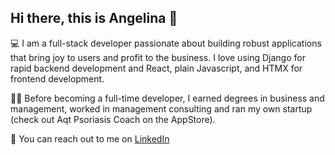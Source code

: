 ## Hi there, this is Angelina 👋

💻 I am a full-stack developer passionate about building robust applications that bring joy to users and profit to the business. I love using Django for rapid backend development and React, plain Javascript, and HTMX for frontend development.​​

👱‍♀️ Before becoming a full-time developer, I earned degrees in business and management, worked in management consulting and ran my own startup (check out Aqt Psoriasis Coach on the AppStore).

📲 You can reach out to me on [LinkedIn](https://www.linkedin.com/in/angelina-chigrinetc/)
